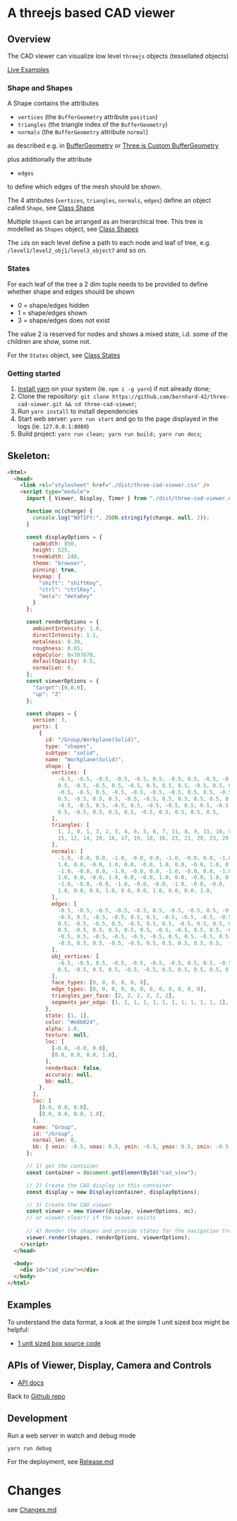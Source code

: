 # A threejs based CAD viewer

## Overview

The CAD viewer can visualize low level `threejs` objects (tessellated objects)

[Live Examples](https://bernhard-42.github.io/three-cad-viewer/example.html)

### Shape and Shapes

A Shape contains the attributes

- `vertices` (the `BufferGeometry` attribute `position`)
- `triangles` (the triangle index of the `BufferGeometry`)
- `normals` (the `BufferGeometry` attribute `normal`)

as described e.g. in [BufferGeometry](https://threejs.org/docs/#api/en/core/BufferGeometry) or [Three.js Custom BufferGeometry](https://threejsfundamentals.org/threejs/lessons/threejs-custom-buffergeometry.html)

plus additionally the attribute

- `edges`

to define which edges of the mesh should be shown.

The 4 attributes (`vertices`, `triangles`, `normals`, `edges`) define an object called `Shape`, see [Class Shape](https://bernhard-42.github.io/three-cad-viewer/global.html#Shape)

Multiple `Shape`s can be arranged as an hierarchical tree. This tree is modelled as `Shapes` object, see [Class Shapes](https://bernhard-42.github.io/three-cad-viewer/global.html#Shapes)

The `id`s on each level define a path to each node and leaf of tree, e.g. `/level1/level2_obj1/level3_object7` and so on.

### States

For each leaf of the tree a 2 dim tuple needs to be provided to define whether shape and edges should be shown

- 0 = shape/edges hidden
- 1 = shape/edges shown
- 3 = shape/edges does not exist

The value 2 is reserved for nodes and shows a mixed state, i.d. some of the children are show, some not.

For the `States` object, see [Class States](https://bernhard-42.github.io/three-cad-viewer/global.html#States)

### Getting started

1. [Install yarn](https://classic.yarnpkg.com/en/docs/install) on your system (ie. `npm i -g yarn`) if not already done;
2. Clone the repository: `git clone https://github.com/bernhard-42/three-cad-viewer.git && cd three-cad-viewer`;
3. Run `yarn install` to install dependencies
4. Start web server: `yarn run start` and go to the page displayed in the logs (ie. `127.0.0.1:8080`)
5. Build project: `yarn run clean; yarn run build; yarn run docs`;

## Skeleton:

```html
<html>
  <head>
    <link rel="stylesheet" href="./dist/three-cad-viewer.css" />
    <script type="module">
      import { Viewer, Display, Timer } from "./dist/three-cad-viewer.esm.js";

      function nc(change) {
        console.log("NOTIFY:", JSON.stringify(change, null, 2));
      }

      const displayOptions = {
        cadWidth: 850,
        height: 525,
        treeWidth: 240,
        theme: "browser",
        pinning: true,
        keymap: {
          "shift": "shiftKey",
          "ctrl": "ctrlKey",
          "meta": "metaKey"
        }
      };

      const renderOptions = {
        ambientIntensity: 1.0,
        directIntensity: 1.1,
        metalness: 0.30,
        roughness: 0.65,
        edgeColor: 0x707070,
        defaultOpacity: 0.5,
        normalLen: 0,
      };
      const viewerOptions = {
        "target":[0,0,0], 
        "up": "Z"
      };

      const shapes = {
        version: 3,
        parts: [
          {
            id: "/Group/Workplane(Solid)",
            type: "shapes",
            subtype: "solid",
            name: "Workplane(Solid)",
            shape: {
              vertices: [
                -0.5, -0.5, -0.5, -0.5, -0.5, 0.5, -0.5, 0.5, -0.5, -0.5, 0.5, 0.5,
                0.5, -0.5, -0.5, 0.5, -0.5, 0.5, 0.5, 0.5, -0.5, 0.5, 0.5, 0.5, -0.5,
                -0.5, -0.5, 0.5, -0.5, -0.5, -0.5, -0.5, 0.5, 0.5, -0.5, 0.5, -0.5,
                0.5, -0.5, 0.5, 0.5, -0.5, -0.5, 0.5, 0.5, 0.5, 0.5, 0.5, -0.5, -0.5,
                -0.5, -0.5, 0.5, -0.5, 0.5, -0.5, -0.5, 0.5, 0.5, -0.5, -0.5, -0.5,
                0.5, -0.5, 0.5, 0.5, 0.5, -0.5, 0.5, 0.5, 0.5, 0.5,
              ],
              triangles: [
                1, 2, 0, 1, 3, 2, 5, 4, 6, 5, 6, 7, 11, 8, 9, 11, 10, 8, 15, 13, 12,
                15, 12, 14, 19, 16, 17, 19, 18, 16, 23, 21, 20, 23, 20, 22,
              ],
              normals: [
                -1.0, -0.0, 0.0, -1.0, -0.0, 0.0, -1.0, -0.0, 0.0, -1.0, -0.0, 0.0,
                1.0, 0.0, -0.0, 1.0, 0.0, -0.0, 1.0, 0.0, -0.0, 1.0, 0.0, -0.0, 0.0,
                -1.0, -0.0, 0.0, -1.0, -0.0, 0.0, -1.0, -0.0, 0.0, -1.0, -0.0, -0.0,
                1.0, 0.0, -0.0, 1.0, 0.0, -0.0, 1.0, 0.0, -0.0, 1.0, 0.0, -0.0, -0.0,
                -1.0, -0.0, -0.0, -1.0, -0.0, -0.0, -1.0, -0.0, -0.0, -1.0, 0.0, 0.0,
                1.0, 0.0, 0.0, 1.0, 0.0, 0.0, 1.0, 0.0, 0.0, 1.0,
              ],
              edges: [
                -0.5, -0.5, -0.5, -0.5, -0.5, 0.5, -0.5, -0.5, 0.5, -0.5, 0.5, 0.5,
                -0.5, 0.5, -0.5, -0.5, 0.5, 0.5, -0.5, -0.5, -0.5, -0.5, 0.5, -0.5,
                0.5, -0.5, -0.5, 0.5, -0.5, 0.5, 0.5, -0.5, 0.5, 0.5, 0.5, 0.5, 0.5,
                0.5, -0.5, 0.5, 0.5, 0.5, 0.5, -0.5, -0.5, 0.5, 0.5, -0.5, -0.5, -0.5,
                -0.5, 0.5, -0.5, -0.5, -0.5, -0.5, 0.5, 0.5, -0.5, 0.5, -0.5, 0.5,
                -0.5, 0.5, 0.5, -0.5, -0.5, 0.5, 0.5, 0.5, 0.5, 0.5,
              ],
              obj_vertices: [
                -0.5, -0.5, 0.5, -0.5, -0.5, -0.5, -0.5, 0.5, 0.5, -0.5, 0.5, -0.5,
                0.5, -0.5, 0.5, 0.5, -0.5, -0.5, 0.5, 0.5, 0.5, 0.5, 0.5, -0.5,
              ],
              face_types: [0, 0, 0, 0, 0, 0],
              edge_types: [0, 0, 0, 0, 0, 0, 0, 0, 0, 0, 0, 0],
              triangles_per_face: [2, 2, 2, 2, 2, 2],
              segments_per_edge: [1, 1, 1, 1, 1, 1, 1, 1, 1, 1, 1, 1],
            },
            state: [1, 1],
            color: "#e8b024",
            alpha: 1.0,
            texture: null,
            loc: [
              [-0.0, -0.0, 0.0],
              [0.0, 0.0, 0.0, 1.0],
            ],
            renderback: false,
            accuracy: null,
            bb: null,
          },
        ],
        loc: [
          [0.0, 0.0, 0.0],
          [0.0, 0.0, 0.0, 1.0],
        ],
        name: "Group",
        id: "/Group",
        normal_len: 0,
        bb: { xmin: -0.5, xmax: 0.5, ymin: -0.5, ymax: 0.5, zmin: -0.5, zmax: 0.5 },
      };

      // 1) get the container
      const container = document.getElementById("cad_view");

      // 2) Create the CAD display in this container
      const display = new Display(container, displayOptions);

      // 3) Create the CAD viewer
      const viewer = new Viewer(display, viewerOptions, nc);
      // or viewer.clear() if the viewer exists
      
      // 4) Render the shapes and provide states for the navigation tree in this viewer
      viewer.render(shapes, renderOptions, viewerOptions);
    </script>
  </head>

  <body>
    <div id="cad_view"></div>
  </body>
</html>
```

## Examples

To understand the data format, a look at the simple 1 unit sized box might be helpful:

- [1 unit sized box source code](https://github.com/bernhard-42/three-cad-viewer/blob/master/examples/box1.js)

## APIs of Viewer, Display, Camera and Controls

- [API docs](https://bernhard-42.github.io/three-cad-viewer/Viewer.html)

Back to [Github repo](https://github.com/bernhard-42/three-cad-viewer)

## Development

Run a web server in watch and debug mode

```bash
yarn run debug
```

For the deployment, see [Release.md](./Release.md)

# Changes

see [Changes.md](./Changes.md)

